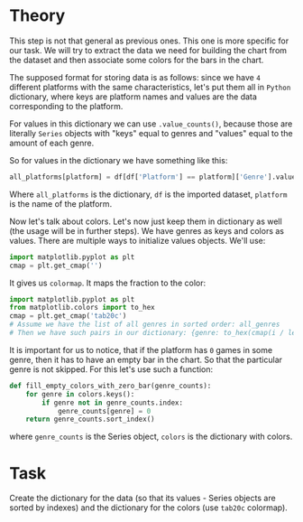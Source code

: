 # Theory
This step is not that general as previous ones. This one is more specific for our task. We will try to extract the data we need for building the chart from the dataset and then associate some colors for the bars in the chart.

The supposed format for storing data is as follows: since we have `4` different platforms with the same characteristics, let's put them all in `Python` dictionary, where keys are platform names and values are the data corresponding to the platform.

For values in this dictionary we can use `.value_counts()`, because those are literally `Series` objects with "keys" equal to genres and "values" equal to the amount of each genre.

So for values in the dictionary we have something like this:
```python
all_platforms[platform] = df[df['Platform'] == platform]['Genre'].value_counts()
```
Where `all_platforms` is the dictionary, `df` is the imported dataset, `platform` is the name of the platform.

Now let's talk about colors. Let's now just keep them in dictionary as well (the usage will be in further steps). We have genres as keys and colors as values. There are multiple ways to initialize values objects. We'll use:
```python
import matplotlib.pyplot as plt
cmap = plt.get_cmap('')
```
It gives us `colormap`. It maps the fraction to the color:
```python
import matplotlib.pyplot as plt
from matplotlib.colors import to_hex 
cmap = plt.get_cmap('tab20c')
# Assume we have the list of all genres in sorted order: all_genres
# Then we have such pairs in our dictionary: {genre: to_hex(cmap(i / len(all_genres))) for i, genre in enumerate(all_genres)}
```

It is important for us to notice, that if the platform has `0` games in some genre, then it has to have an empty bar in the chart. So that the particular genre is not skipped. For this let's use such a function:
```python
def fill_empty_colors_with_zero_bar(genre_counts):
    for genre in colors.keys():
        if genre not in genre_counts.index:
            genre_counts[genre] = 0
    return genre_counts.sort_index()
```
where `genre_counts` is the Series object, `colors` is the dictionary with colors.

# Task
Create the dictionary for the data (so that its values - Series objects are sorted by indexes) and the dictionary for the colors (use `tab20c` colormap).